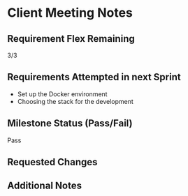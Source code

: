 # Client Meeting Notes

## Requirement Flex Remaining

3/3

## Requirements Attempted in next Sprint

- Set up the Docker environment
- Choosing the stack for the development

## Milestone Status (Pass/Fail)

Pass

## Requested Changes


## Additional Notes



